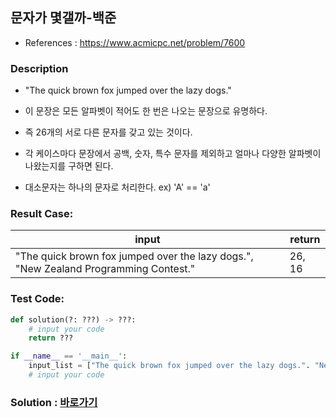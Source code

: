 ## 문자가 몇갤까-백준

* References : https://www.acmicpc.net/problem/7600

### Description

* "The quick brown fox jumped over the lazy dogs."

* 이 문장은 모든 알파벳이 적어도 한 번은 나오는 문장으로 유명하다.

* 즉 26개의 서로 다른 문자를 갖고 있는 것이다.

* 각 케이스마다 문장에서 공백, 숫자, 특수 문자를 제외하고 얼마나 다양한 알파벳이 나왔는지를 구하면 된다. 

* 대소문자는 하나의 문자로 처리한다. ex) 'A' == 'a'


### Result Case:

| input | return |
|---|---|
| "The quick brown fox jumped over the lazy dogs.", "New Zealand Programming Contest." | 26, 16 |


### Test Code:
```python
def solution(?: ???) -> ???:
    # input your code
    return ???

if __name__ == '__main__':
    input_list = ["The quick brown fox jumped over the lazy dogs.". "New Zealand Programming Contest."]
    # input your code
```

### Solution : [바로가기](https://github.com/takhyun12/Algorithm-Essential-Training/blob/main/Solutions/bestseller.py)
